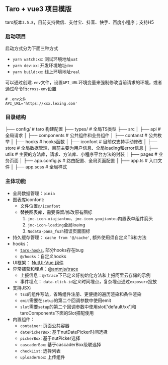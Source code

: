 ## Taro + vue3 项目模版

taro版本`3.5.8`，目前支持微信、支付宝、抖音、快手、百度小程序；支持H5

### 启动项目

启动方式分为下面三种方式

- `yarn watch:xx`: 测试环境地址`uat`
- `yarn dev:xx`: 开发环境地址`dev`
- `yarn build:xx`: 线上环境地址`real`

可以通过创建`.env`文件，设置`API_URL`环境变量来强制修改当前请求的环境，或者通过命令行`cross-env`设置

```t
# .env文件
API_URL='https://xxx.lexing.com'
```

### 目录结构

├── config/                    # taro 构建配置
├── types/                     # 全局TS类型
├── src
│   ├── api                    # 全局请求
│   ├── components             # 公共组件和业务组件
│   ├── contanst               # 公共枚举
│   ├── hooks                  # hooks函数
│   ├── iconfont               # 目前仅支持手动修改
│   ├── store                  # 全局数据管理，目前主要为用户信息、全局loading和error信息
│   ├── utils                  # 主要的方法库，请求、方法库、小程序平台方法的封装
│   ├── pages                  # 业务页面
│   ├── app.config.js          # 路由配置、全局页面配置
│   ├── app.ts                 # 入口文件
│   ├── app.scss               # 全局样式

### 主体功能

- 全局数据管理：`pinia`
- 图表库iconfont: 
  - 文件位置`@/iconfont`
  - 替换图表库，需要保留/修改原有图标
    1. `jmc-icon-xiajiantou`、`jmc-icon-youjiantou`内置表单组件箭头
    2. `jmc-icon-loading`全局loaing
    3. `Nodata-pana_fuzh`错误页面图标
- 持久缓存管理： `cache from '@/cache'`, 额外使用须自定义TS和方法
- hooks：
  - [`taro-hooks`](https://next-taro-hooks.pages.dev/site/hooks/intro), 部分hooks存在bug
  - `@/hooks`：自定义hooks
- UI框架： [NutUI-Vue 组件](https://nutui.jd.com/h5/vue/4x/#/zh-CN/guide/intro)
- 异常捕获和埋点：[@antmjs/trace](https://github.com/AntmJS/antm/blob/main/packages/trace)
  - 上报信息：`@/trace`下已定义好初始化方法和上报阿里云存储的示例
  - 事件埋点： `data-click-id`定义时间埋点，复杂埋点通过`exposure`投放
- 支持JSX: 
  - `tsx`的组件写法，省略组件注册、更便捷的遍历渲染和条件渲染
  - `emit`需要在`setup`的第二个回调参数中使用emit
  - `slot`需要`setup`的第二个回调参数中使用slot['default/xx']和taroComponents下面的Slot搭配使用
- 内置组件：
  - `container`: 页面公共容器
  - `datePickerBox`: 基于nutDatePicker时间选择
  - `pickerBox`: 基于nutPicker选择
  - `cascaderBox`: 基于cascaderBox级联选择
  - `checkList`: 选择列表
  - `uploaderBox`: 上传组件
